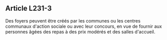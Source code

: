 ## Article L231-3

Des foyers peuvent être créés par les communes ou les centres communaux d'action sociale ou avec leur
concours, en vue de fournir aux personnes âgées des repas à des prix modérés et des salles d'accueil.


